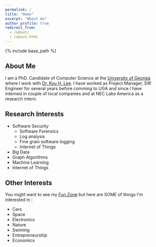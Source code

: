 ```yaml
---
permalink: /
title: "Home"
excerpt: "About me"
author_profile: true
redirect_from: 
  - /about/
  - /about.html
---
```


{% include base_path %}


## About Me 

I am a PhD. Candidate of Computer Science at the [University of Georgia](cs.uga.edu) where I work with [Dr. Kyu H. Lee](http://cobweb.cs.uga.edu/~kyuhlee/). I have worked as Project Manager, SW Engineer for several years before comming to UGA and since I have interned in couple of local companies and at NEC Labs America as a research intern. 


## Research Interests 

* Software Security
  * Software Forensics
  * Log analysis
  * Fine grain software logging
  * Internet of Things 
* Big Data 
* Graph Algorithms 
* Machine Learning
* Internet of Things


## Other Interests 

You might want to see my [Fun Zone]({{base_path}}/fun/) but here are SOME of things I'm interested in : 

* Cars 
* Space 
* Electronics 
* Nature 
* Swiming 
* Entrepreneurship
* Economics 
